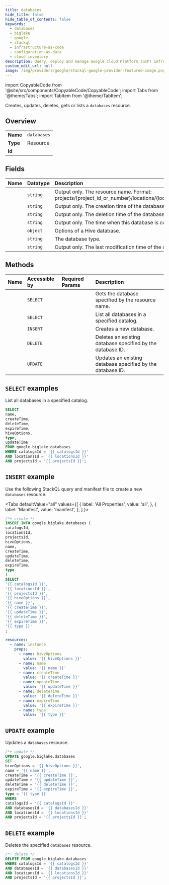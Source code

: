 ```yaml
---
title: databases
hide_title: false
hide_table_of_contents: false
keywords:
  - databases
  - biglake
  - google
  - stackql
  - infrastructure-as-code
  - configuration-as-data
  - cloud inventory
description: Query, deploy and manage Google Cloud Platform (GCP) infrastructure and resources using SQL
custom_edit_url: null
image: /img/providers/google/stackql-google-provider-featured-image.png
---
```


import CopyableCode from '@site/src/components/CopyableCode/CopyableCode';
import Tabs from '@theme/Tabs';
import TabItem from '@theme/TabItem';

Creates, updates, deletes, gets or lists a <code>databases</code> resource.

## Overview
<table><tbody>
<tr><td><b>Name</b></td><td><code>databases</code></td></tr>
<tr><td><b>Type</b></td><td>Resource</td></tr>
<tr><td><b>Id</b></td><td><CopyableCode code="google.biglake.databases" /></td></tr>
</tbody></table>

## Fields
| Name | Datatype | Description |
|:-----|:---------|:------------|
| <CopyableCode code="name" /> | `string` | Output only. The resource name. Format: projects/{project_id_or_number}/locations/{location_id}/catalogs/{catalog_id}/databases/{database_id} |
| <CopyableCode code="createTime" /> | `string` | Output only. The creation time of the database. |
| <CopyableCode code="deleteTime" /> | `string` | Output only. The deletion time of the database. Only set after the database is deleted. |
| <CopyableCode code="expireTime" /> | `string` | Output only. The time when this database is considered expired. Only set after the database is deleted. |
| <CopyableCode code="hiveOptions" /> | `object` | Options of a Hive database. |
| <CopyableCode code="type" /> | `string` | The database type. |
| <CopyableCode code="updateTime" /> | `string` | Output only. The last modification time of the database. |

## Methods
| Name | Accessible by | Required Params | Description |
|:-----|:--------------|:----------------|:------------|
| <CopyableCode code="get" /> | `SELECT` | <CopyableCode code="catalogsId, databasesId, locationsId, projectsId" /> | Gets the database specified by the resource name. |
| <CopyableCode code="list" /> | `SELECT` | <CopyableCode code="catalogsId, locationsId, projectsId" /> | List all databases in a specified catalog. |
| <CopyableCode code="create" /> | `INSERT` | <CopyableCode code="catalogsId, locationsId, projectsId" /> | Creates a new database. |
| <CopyableCode code="delete" /> | `DELETE` | <CopyableCode code="catalogsId, databasesId, locationsId, projectsId" /> | Deletes an existing database specified by the database ID. |
| <CopyableCode code="patch" /> | `UPDATE` | <CopyableCode code="catalogsId, databasesId, locationsId, projectsId" /> | Updates an existing database specified by the database ID. |

## `SELECT` examples

List all databases in a specified catalog.

```sql
SELECT
name,
createTime,
deleteTime,
expireTime,
hiveOptions,
type,
updateTime
FROM google.biglake.databases
WHERE catalogsId = '{{ catalogsId }}'
AND locationsId = '{{ locationsId }}'
AND projectsId = '{{ projectsId }}'; 
```

## `INSERT` example

Use the following StackQL query and manifest file to create a new <code>databases</code> resource.

<Tabs
    defaultValue="all"
    values={[
        { label: 'All Properties', value: 'all', },
        { label: 'Manifest', value: 'manifest', },
    ]
}>
<TabItem value="all">

```sql
/*+ create */
INSERT INTO google.biglake.databases (
catalogsId,
locationsId,
projectsId,
hiveOptions,
name,
createTime,
updateTime,
deleteTime,
expireTime,
type
)
SELECT 
'{{ catalogsId }}',
'{{ locationsId }}',
'{{ projectsId }}',
'{{ hiveOptions }}',
'{{ name }}',
'{{ createTime }}',
'{{ updateTime }}',
'{{ deleteTime }}',
'{{ expireTime }}',
'{{ type }}'
;
```
</TabItem>
<TabItem value="manifest">

```yaml
resources:
  - name: instance
    props:
      - name: hiveOptions
        value: '{{ hiveOptions }}'
      - name: name
        value: '{{ name }}'
      - name: createTime
        value: '{{ createTime }}'
      - name: updateTime
        value: '{{ updateTime }}'
      - name: deleteTime
        value: '{{ deleteTime }}'
      - name: expireTime
        value: '{{ expireTime }}'
      - name: type
        value: '{{ type }}'

```
</TabItem>
</Tabs>

## `UPDATE` example

Updates a <code>databases</code> resource.

```sql
/*+ update */
UPDATE google.biglake.databases
SET 
hiveOptions = '{{ hiveOptions }}',
name = '{{ name }}',
createTime = '{{ createTime }}',
updateTime = '{{ updateTime }}',
deleteTime = '{{ deleteTime }}',
expireTime = '{{ expireTime }}',
type = '{{ type }}'
WHERE 
catalogsId = '{{ catalogsId }}'
AND databasesId = '{{ databasesId }}'
AND locationsId = '{{ locationsId }}'
AND projectsId = '{{ projectsId }}';
```

## `DELETE` example

Deletes the specified <code>databases</code> resource.

```sql
/*+ delete */
DELETE FROM google.biglake.databases
WHERE catalogsId = '{{ catalogsId }}'
AND databasesId = '{{ databasesId }}'
AND locationsId = '{{ locationsId }}'
AND projectsId = '{{ projectsId }}';
```
